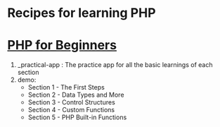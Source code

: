 # Recipes for learning PHP 
# [PHP for Beginners](https://www.udemy.com/php-for-complete-beginners-includes-msql-object-oriented/)
1. _practical-app
   : The practice app for all the basic learnings of each section
2. demo: 
   * Section 1 - The First Steps
   * Section 2 - Data Types and More 
   * Section 3 - Control Structures 
   * Section 4 - Custom Functions 
   * Section 5 - PHP Built-in Functions 
   
   
